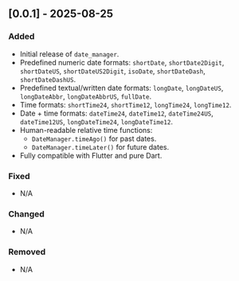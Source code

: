 ## [0.0.1] - 2025-08-25
### Added
- Initial release of `date_manager`.
- Predefined numeric date formats: `shortDate`, `shortDate2Digit`, `shortDateUS`, `shortDateUS2Digit`, `isoDate`, `shortDateDash`, `shortDateDashUS`.
- Predefined textual/written date formats: `longDate`, `longDateUS`, `longDateAbbr`, `longDateAbbrUS`, `fullDate`.
- Time formats: `shortTime24`, `shortTime12`, `longTime24`, `longTime12`.
- Date + time formats: `dateTime24`, `dateTime12`, `dateTime24US`, `dateTime12US`, `longDateTime24`, `longDateTime12`.
- Human-readable relative time functions:
  - `DateManager.timeAgo()` for past dates.
  - `DateManager.timeLater()` for future dates.
- Fully compatible with Flutter and pure Dart.

### Fixed
- N/A

### Changed
- N/A

### Removed
- N/A
